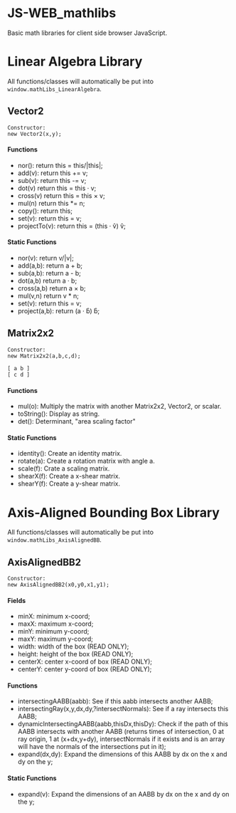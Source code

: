 # JS-WEB_mathlibs
Basic math libraries for client side browser JavaScript.

# Linear Algebra Library

All functions/classes will automatically be put into `window.mathLibs_LinearAlgebra`.

## Vector2

```
Constructor:
new Vector2(x,y);
```

#### Functions
- nor(): return this = this/|this|;
- add(v): return this += v;
- sub(v): return this -= v;
- dot(v) return this = this · v;
- cross(v) return this = this × v;
- mul(n) return this *= n;
- copy(): return this;
- set(v):  return this = v;
- projectTo(v): return this = (this · v̂) v̂;
#### Static Functions
- nor(v): return v/|v|;
- add(a,b): return a + b;
- sub(a,b): return a - b;
- dot(a,b) return a · b;
- cross(a,b) return a × b;
- mul(v,n) return v * n;
- set(v):  return this = v;
- project(a,b): return (a · b̂) b̂;

## Matrix2x2
 
```
Constructor:
new Matrix2x2(a,b,c,d);

[ a b ]
[ c d ]
```

#### Functions
- mul(o): Multiply the matrix with another Matrix2x2, Vector2, or scalar.
- toString(): Display as string.
- det(): Determinant, "area scaling factor"
#### Static Functions
- identity(): Create an identity matrix.
- rotate(a): Create a rotation matrix with angle a.
- scale(f): Crate a scaling matrix.
- shearX(f): Create a x-shear matrix.
- shearY(f): Create a y-shear matrix.


# Axis-Aligned Bounding Box Library

All functions/classes will automatically be put into `window.mathLibs_AxisAlignedBB`.

## AxisAlignedBB2

```
Constructor:
new AxisAlignedBB2(x0,y0,x1,y1);
```
#### Fields
- minX: minimum x-coord;
- maxX: maximum x-coord;
- minY: minimum y-coord;
- maxY: maximum y-coord;
- width: width of the box (READ ONLY);
- height: height of the box (READ ONLY);
- centerX: center x-coord of box (READ ONLY);
- centerY: center y-coord of box (READ ONLY);
#### Functions
- intersectingAABB(aabb): See if this aabb intersects another AABB;
- intersectingRay(x,y,dx,dy,?intersectNormals): See if a ray intersects this AABB;
- dynamicIntersectingAABB(aabb,thisDx,thisDy): Check if the path of this AABB intersects with another AABB (returns times of intersection, 0 at ray origin, 1 at (x+dx,y+dy), intersectNormals if it exists and is an array will have the normals of the intersections put in it);
- expand(dx,dy): Expand the dimensions of this AABB by dx on the x and dy on the y;
#### Static Functions
- expand(v): Expand the dimensions of an AABB by dx on the x and dy on the y;

